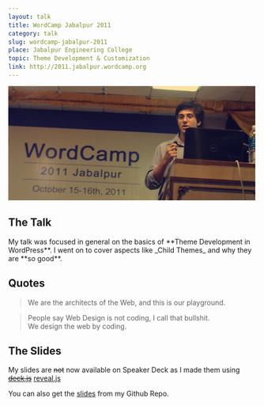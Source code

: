 ```yaml
---
layout: talk
title: WordCamp Jabalpur 2011
category: talk
slug: wordcamp-jabalpur-2011
place: Jabalpur Engineering College
topic: Theme Development & Customization
link: http://2011.jabalpur.wordcamp.org
---
```


<div class="islet">
	<img class="img--center img--medium" src="/assets/images/Me-at-WordCamp-Jabalpur-2011.jpg" />
</div>

## The Talk

<p class="lead" markdown="1">My talk was focused in general on the basics of **Theme Development in WordPress**. I went on to cover aspects like _Child Themes_ and why they are **so good**.</p>

## Quotes

<blockquote>
	<p>We are the architects of the Web, and this is our playground.</p>
</blockquote>

<blockquote>
	<p>People say Web Design is not coding, I call that bullshit.<br/>We design the web by coding.</p>
</blockquote>

## The Slides

My slides are <strike>not</strike> now available on Speaker Deck as I made them using <strike><a href="https://github.com/imakewebthings/deck.js">deck.js</a></strike> [reveal.js](https://github.com/hakimel/reveal.js)

You can also get the [slides](https://github.com/aniketpant/presentations) from my Github Repo.

<script async class="speakerdeck-embed" data-id="744fdab0193e0130d62322000a8f842e" data-ratio="1.41436464088398" src="//speakerdeck.com/assets/embed.js"></script>